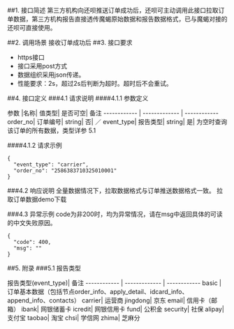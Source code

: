 ##1. 接口简述
第三方机构向还呗推送订单成功后，还呗可主动调用此接口拉取订单数据，第三方机构报告直接透传魔蝎原始数据和报告数据格式，已与魔蝎对接的还呗可直接使用。

##2. 调用场景
接收订单成功后
##3. 接口要求
* https接口
* 接口采用post方式
* 数据组织采用json传递。
* 性能要求：2s，超过2s后判断为超时。超时后不会重试。

##4. 接口定义
###4.1 请求说明
####4.1.1 参数定义

参数	|名称|	值类型|	是否可空|	备注
------------ | ------------- | ------------
order_no|	订单编号|	string|	否|	／
event_type|	报告类型|	string|	是|	为空时查询该订单的所有数据，类型详参 5.1 

####4.1.2 请求示例
```
{
  "event_type": "carrier",
  "order_no": "2586383710325010001"
}

```

###4.2 响应说明
全量数据情况下，拉取数据格式与订单推送数据格式一致。 拉取订单数据demo下载

###4.3 异常示例
code为非200时，均为异常情况，请在msg中返回具体的可读的中文失败原因。
```
{
  "code": 400,
  "msg": ""
}
```

##5. 附录
###5.1 报告类型

报告类型(event_type)|	备注
------------ | ------------- | ------------
basic	|订单基本数据（包括节点order_info、apply_detail、idcard_info、append_info、contacts）
carrier|	运营商
jingdong|	京东
email|	信用卡（邮箱）
ibank|	网银储蓄卡
icredit|	网银信用卡
fund|	公积金
security|	社保
alipay|	支付宝
taobao|	淘宝
chsi|	学信网
zhima| 芝麻分	